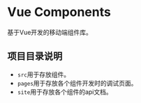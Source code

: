 # Vue Components

基于Vue开发的移动端组件库。


## 项目目录说明

- `src`用于存放组件。
- `pages`用于存放各个组件开发时的调试页面。
- `site`用于存放各个组件的api文档。
